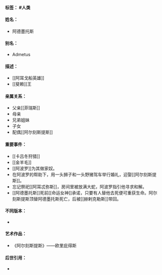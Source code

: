#### 标签： #人类
#### 姓名：
- 阿德墨托斯
#### 别名：
- Admetus
#### 描述：
- [[阿耳戈船英雄]]
- [[斐赖]]王
#### 亲属关系：
- 父亲[[菲瑞斯]]
- 母亲
- 兄弟姐妹
- 子女
- 配偶[[阿尔刻斯提斯]]
#### 重要事件：
- [[卡吕冬狩猎]]
- [[金羊毛]]
- [[阿波罗]]为其做家奴。
- 在阿波罗的帮助下，用一头狮子和一头野猪驾车举行婚礼，迎娶[[阿尔刻斯提斯]]。
- 忘记祭祀[[阿耳忒弥斯]]，房间里被放满大蛇，阿波罗指引他寻求和解。
- [[阿德墨托斯]]死前[[命运女神]]承诺，只要有人替他去死便可重获生命。阿尔刻斯提斯顶替阿德墨托斯死亡，后被[[赫剌克勒斯]]带回。
#### 不同版本：
- 
#### 艺术作品：
- 《阿尔刻斯提斯》——欧里庇得斯
#### 后世引用：
- 